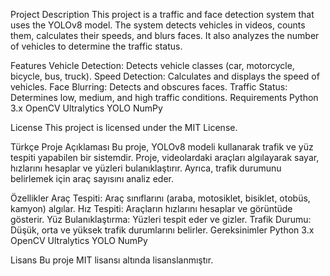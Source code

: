 Project Description
This project is a traffic and face detection system that uses the YOLOv8 model. The system detects vehicles in videos, counts them, calculates their speeds, and blurs faces. It also analyzes the number of vehicles to determine the traffic status.

Features
Vehicle Detection: Detects vehicle classes (car, motorcycle, bicycle, bus, truck).
Speed Detection: Calculates and displays the speed of vehicles.
Face Blurring: Detects and obscures faces.
Traffic Status: Determines low, medium, and high traffic conditions.
Requirements
Python 3.x
OpenCV
Ultralytics YOLO
NumPy

License
This project is licensed under the MIT License.

Türkçe
Proje Açıklaması
Bu proje, YOLOv8 modeli kullanarak trafik ve yüz tespiti yapabilen bir sistemdir. Proje, videolardaki araçları algılayarak sayar, hızlarını hesaplar ve yüzleri bulanıklaştırır. Ayrıca, trafik durumunu belirlemek için araç sayısını analiz eder.

Özellikler
Araç Tespiti: Araç sınıflarını (araba, motosiklet, bisiklet, otobüs, kamyon) algılar.
Hız Tespiti: Araçların hızlarını hesaplar ve görüntüde gösterir.
Yüz Bulanıklaştırma: Yüzleri tespit eder ve gizler.
Trafik Durumu: Düşük, orta ve yüksek trafik durumlarını belirler.
Gereksinimler
Python 3.x
OpenCV
Ultralytics YOLO
NumPy

Lisans
Bu proje MIT lisansı altında lisanslanmıştır.

